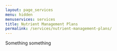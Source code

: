 ```yaml
---
layout: page_services
menu: hidden
menuservices: services
title: Nutrient Management Plans
permalink: /services/nutrient-management-plans/
---
```


Something something
